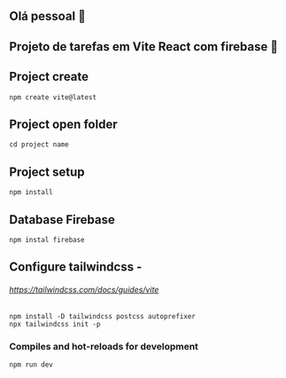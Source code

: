 ## Olá pessoal 👋

## Projeto de tarefas em Vite React com firebase 👋

## Project create
```
npm create vite@latest
```

## Project open folder
```
cd project name
```

## Project setup
```
npm install
```

## Database Firebase
```
npm instal firebase
```

## Configure tailwindcss - <h6> https://tailwindcss.com/docs/guides/vite </h6>

```
npm install -D tailwindcss postcss autoprefixer
npx tailwindcss init -p
```

### Compiles and hot-reloads for development
```
npm run dev
```
